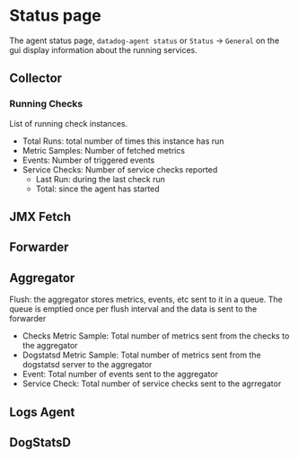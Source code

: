 # Status page

The agent status page, `datadog-agent status` or `Status` -> `General` on the gui display information about the running services.

## Collector

### Running Checks

List of running check instances.

- Total Runs: total number of times this instance has run
- Metric Samples: Number of fetched metrics
- Events: Number of triggered events
- Service Checks: Number of service checks reported
    - Last Run: during the last check run
    - Total: since the agent has started


## JMX Fetch

## Forwarder

## Aggregator

Flush: the aggregator stores metrics, events, etc sent to it in a queue. The queue is emptied once per flush interval and the data is sent to the forwarder

- Checks Metric Sample: Total number of metrics sent from the checks to the aggregator
- Dogstatsd Metric Sample: Total number of metrics sent from the dogstatsd server to the aggregator
- Event: Total number of events sent to the aggregator
- Service Check: Total number of service checks sent to the agrregator


## Logs Agent

## DogStatsD

